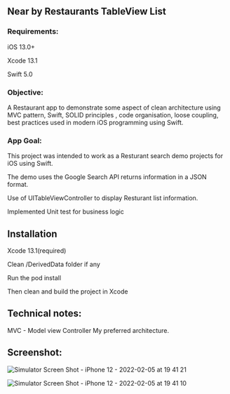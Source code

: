 ## Near by Restaurants TableView List

### Requirements:

 iOS 13.0+

 Xcode 13.1

 Swift 5.0

### Objective:

A Restaurant app to demonstrate some aspect of clean architecture using MVC pattern, Swift, SOLID principles , code organisation, loose coupling, best practices used in modern iOS programming using Swift.

### App Goal:
This project was intended to work as a Resturant search demo projects for iOS using Swift.

The demo uses the Google Search API returns information in a JSON format.

Use of UITableViewController to display Resturant list information.

Implemented Unit test for business logic

## Installation

Xcode 13.1(required)

Clean /DerivedData folder if any

Run the pod install

Then clean and build the project in Xcode

## Technical notes:

MVC - Model view Controller My preferred architecture.



## Screenshot:

![Simulator Screen Shot - iPhone 12 - 2022-02-05 at 19 41 21](https://user-images.githubusercontent.com/30459376/153018776-eb1c3c09-cf9b-4d40-a5bd-120daef454d3.png)



![Simulator Screen Shot - iPhone 12 - 2022-02-05 at 19 41 10](https://user-images.githubusercontent.com/30459376/153018970-a4035982-03e6-4ea5-897a-415b1fcb0bbd.png)
